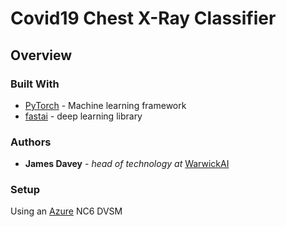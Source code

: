 # Covid19 Chest X-Ray Classifier

## Overview

### Built With

* [PyTorch](https://pytorch.org/) - Machine learning framework
* [fastai](https://github.com/fastai/fastai) - deep learning library

### Authors

* **James Davey** - *head of technology at* [WarwickAI](https://warwickai.ml/)

### Setup

Using an [Azure](https://course.fast.ai/start_azure.html) NC6 DVSM


